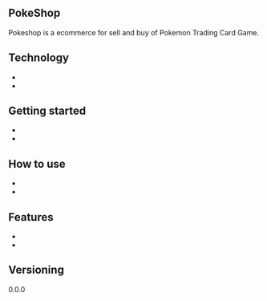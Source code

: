 ## PokeShop

Pokeshop is a ecommerce for sell and buy of Pokemon Trading Card Game.


## Technology
*
*
## Getting started
*
*
## How to use
*
*
## Features
*
*

## Versioning

0.0.0
